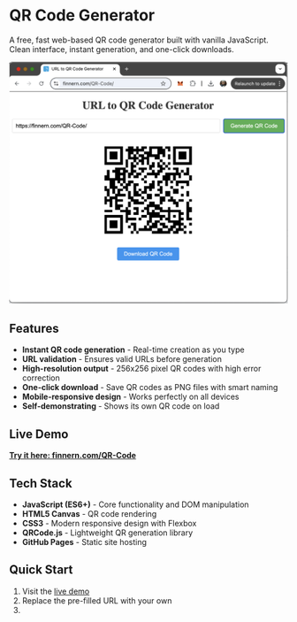 # QR Code Generator

A free, fast web-based QR code generator built with vanilla JavaScript. Clean interface, instant generation, and one-click downloads.

![QR Code Generator Screenshot](URL%20to%20QR%20Code%20Converter%20Screenshot.png)

## Features

- **Instant QR code generation** - Real-time creation as you type
- **URL validation** - Ensures valid URLs before generation
- **High-resolution output** - 256x256 pixel QR codes with high error correction
- **One-click download** - Save QR codes as PNG files with smart naming
- **Mobile-responsive design** - Works perfectly on all devices
- **Self-demonstrating** - Shows its own QR code on load

## Live Demo

**[Try it here: finnern.com/QR-Code](https://finnern.com/QR-Code/)**

## Tech Stack

- **JavaScript (ES6+)** - Core functionality and DOM manipulation
- **HTML5 Canvas** - QR code rendering
- **CSS3** - Modern responsive design with Flexbox
- **QRCode.js** - Lightweight QR generation library
- **GitHub Pages** - Static site hosting

## Quick Start

1. Visit the [live demo](https://finnern.com/QR-Code/)
2. Replace the pre-filled URL with your own
3.
